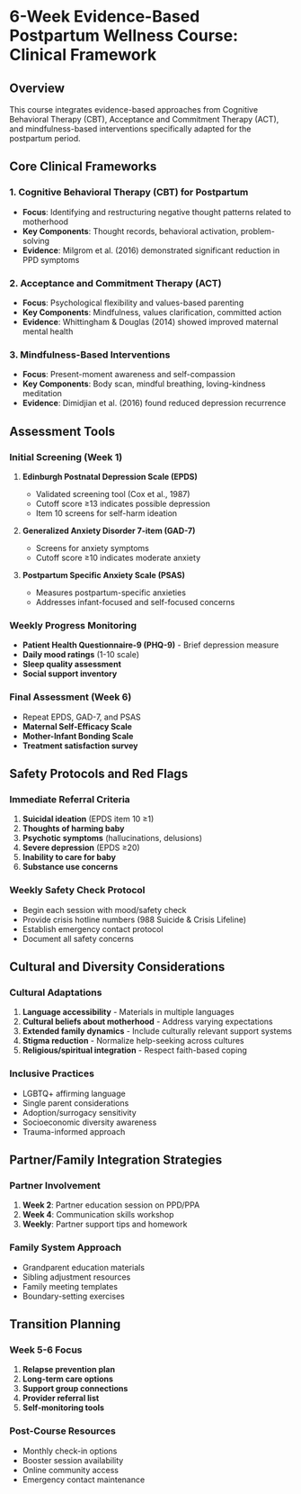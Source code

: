 # 6-Week Evidence-Based Postpartum Wellness Course: Clinical Framework

## Overview
This course integrates evidence-based approaches from Cognitive Behavioral Therapy (CBT), Acceptance and Commitment Therapy (ACT), and mindfulness-based interventions specifically adapted for the postpartum period.

## Core Clinical Frameworks

### 1. Cognitive Behavioral Therapy (CBT) for Postpartum
- **Focus**: Identifying and restructuring negative thought patterns related to motherhood
- **Key Components**: Thought records, behavioral activation, problem-solving
- **Evidence**: Milgrom et al. (2016) demonstrated significant reduction in PPD symptoms

### 2. Acceptance and Commitment Therapy (ACT)
- **Focus**: Psychological flexibility and values-based parenting
- **Key Components**: Mindfulness, values clarification, committed action
- **Evidence**: Whittingham & Douglas (2014) showed improved maternal mental health

### 3. Mindfulness-Based Interventions
- **Focus**: Present-moment awareness and self-compassion
- **Key Components**: Body scan, mindful breathing, loving-kindness meditation
- **Evidence**: Dimidjian et al. (2016) found reduced depression recurrence

## Assessment Tools

### Initial Screening (Week 1)
1. **Edinburgh Postnatal Depression Scale (EPDS)**
   - Validated screening tool (Cox et al., 1987)
   - Cutoff score ≥13 indicates possible depression
   - Item 10 screens for self-harm ideation

2. **Generalized Anxiety Disorder 7-item (GAD-7)**
   - Screens for anxiety symptoms
   - Cutoff score ≥10 indicates moderate anxiety

3. **Postpartum Specific Anxiety Scale (PSAS)**
   - Measures postpartum-specific anxieties
   - Addresses infant-focused and self-focused concerns

### Weekly Progress Monitoring
- **Patient Health Questionnaire-9 (PHQ-9)** - Brief depression measure
- **Daily mood ratings** (1-10 scale)
- **Sleep quality assessment**
- **Social support inventory**

### Final Assessment (Week 6)
- Repeat EPDS, GAD-7, and PSAS
- **Maternal Self-Efficacy Scale**
- **Mother-Infant Bonding Scale**
- **Treatment satisfaction survey**

## Safety Protocols and Red Flags

### Immediate Referral Criteria
1. **Suicidal ideation** (EPDS item 10 ≥1)
2. **Thoughts of harming baby**
3. **Psychotic symptoms** (hallucinations, delusions)
4. **Severe depression** (EPDS ≥20)
5. **Inability to care for baby**
6. **Substance use concerns**

### Weekly Safety Check Protocol
- Begin each session with mood/safety check
- Provide crisis hotline numbers (988 Suicide & Crisis Lifeline)
- Establish emergency contact protocol
- Document all safety concerns

## Cultural and Diversity Considerations

### Cultural Adaptations
1. **Language accessibility** - Materials in multiple languages
2. **Cultural beliefs about motherhood** - Address varying expectations
3. **Extended family dynamics** - Include culturally relevant support systems
4. **Stigma reduction** - Normalize help-seeking across cultures
5. **Religious/spiritual integration** - Respect faith-based coping

### Inclusive Practices
- LGBTQ+ affirming language
- Single parent considerations
- Adoption/surrogacy sensitivity
- Socioeconomic diversity awareness
- Trauma-informed approach

## Partner/Family Integration Strategies

### Partner Involvement
1. **Week 2**: Partner education session on PPD/PPA
2. **Week 4**: Communication skills workshop
3. **Weekly**: Partner support tips and homework

### Family System Approach
- Grandparent education materials
- Sibling adjustment resources
- Family meeting templates
- Boundary-setting exercises

## Transition Planning

### Week 5-6 Focus
1. **Relapse prevention plan**
2. **Long-term care options**
3. **Support group connections**
4. **Provider referral list**
5. **Self-monitoring tools**

### Post-Course Resources
- Monthly check-in options
- Booster session availability
- Online community access
- Emergency contact maintenance